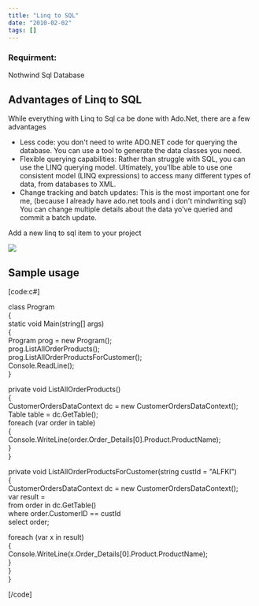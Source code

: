 ```yaml
---
title: "Linq to SQL"
date: "2010-02-02"
tags: []
---
```


### Requirment:

Nothwind Sql Database

## Advantages of Linq to SQL

While everything with Linq to Sql ca be done with Ado.Net, there are a few advantages

- Less code: you don't need to write ADO.NET code for querying the database. You can use a tool to generate the data classes you need.
- Flexible querying capabilities: Rather than struggle with SQL, you can use the LINQ querying model. Ultimately, you'llbe able to use one consistent model (LINQ expressions) to access many different types of data, from databases to XML.
- Change tracking and batch updates: This is the most important one for me, (because I already have ado.net tools and i don't mindwriting sql) You can change multiple details about the data yo've queried and commit a batch update.

Add a new linq to sql item to your project

![](/blog/image.axd?picture=2010%2f2%2faddLinq.png)

## Sample usage

[code:c#]

class Program  
{  
static void Main(string[] args)  
{  
Program prog = new Program();  
prog.ListAllOrderProducts();  
prog.ListAllOrderProductsForCustomer();  
Console.ReadLine();  
}

private void ListAllOrderProducts()  
{  
CustomerOrdersDataContext dc = new CustomerOrdersDataContext();  
Table table = dc.GetTable();  
foreach (var order in table)  
{  
Console.WriteLine(order.Order_Details[0].Product.ProductName);  
}  
}

private void ListAllOrderProductsForCustomer(string custId = "ALFKI")  
{  
CustomerOrdersDataContext dc = new CustomerOrdersDataContext();  
var result =  
from order in dc.GetTable()  
where order.CustomerID == custId  
select order;

foreach (var x in result)  
{  
Console.WriteLine(x.Order_Details[0].Product.ProductName);  
}  
}  
}

[/code]
